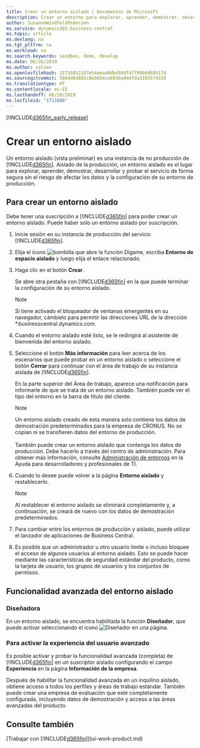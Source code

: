 ```yaml
---
title: Crear un entorno aislado | Documentos de Microsoft
description: Crear un entorno para explorar, aprender, demostrar, desarrollar y probar.
author: SusanneWindfeldPedersen
ms.service: dynamics365-business-central
ms.topic: article
ms.devlang: na
ms.tgt_pltfrm: na
ms.workload: na
ms.search.keywords: sandbox, demo, develop
ms.date: 06/26/2019
ms.author: solsen
ms.openlocfilehash: 217310522d7e54eeaa9dbd50df4ff89b0d68517d
ms.sourcegitcommit: 5b6dd8d881c0eb65ece6936a94dfda3185574335
ms.translationtype: HT
ms.contentlocale: es-ES
ms.lasthandoff: 06/28/2019
ms.locfileid: "1711088"
---
```

[!INCLUDE[d365fin_early_release](includes/d365fin_early_release.md.md)]

# <a name="creating-a-sandbox-environment"></a>Crear un entorno aislado
Un entorno aislado (vista preliminar) es una instancia de no producción de [!INCLUDE[d365fin](includes/d365fin_md.md)]. Aislado de la producción, un entorno aislado es el lugar para explorar, aprender, demostrar, desarrollar y probar el servicio de forma segura sin el riesgo de afectar los datos y la configuración de su entorno de producción.

## <a name="to-create-a-sandbox-environment"></a>Para crear un entorno aislado
Debe tener una suscripción a [!INCLUDE[d365fin](includes/d365fin_md.md)] para poder crear un entorno aislado. Puede haber solo un entorno aislado por suscripción.

1. Inicie sesión en su instancia de producción del servicio [!INCLUDE[d365fin](includes/d365fin_md.md)].

2. Elija el icono ![bombilla que abre la función Dígame](media/ui-search/search_small.png "Dígame que desea hacer"), escriba **Entorno de espacio aislado** y luego elija el enlace relacionado.
<!-- ![Sandbox Environment Setup](./media/across-sandbox/sandbox-environment-setup.png) -->
3. Haga clic en el botón **Crear**.  

    Se abre otra pestaña con [!INCLUDE[d365fin](includes/d365fin_md.md)] en la que puede terminar la configuración de su entorno aislado.

    > [!NOTE]  
    >  Si tiene activado el bloqueador de ventanas emergentes en su navegador, cámbielo para permitir las direcciones URL de la dirección *.businesscentral.dynamics.com.

4. Cuando el entorno aislado esté listo, se le redirigirá al asistente de bienvenida del entorno aislado.
<!-- ![Sandbox Welcome Wizard](./media/across-sandbox/sandbox-wizard.png) -->

5. Seleccione el botón **Más información** para leer acerca de los escenarios que puede probar en un entorno aislado o seleccione el botón **Cerrar** para continuar con el área de trabajo de su instancia aislada de [!INCLUDE[d365fin](includes/d365fin_md.md)].

    En la parte superior del Área de trabajo, aparece una notificación para informarle de que se trata de un entorno aislado. También puede ver el tipo del entorno en la barra de título del cliente.
    <!-- ![Sandbox RoleCenter Notification](./media/across-sandbox/sandbox-rolecenter-notification.png) -->

    > [!NOTE]
    > Un entorno aislado creado de esta manera solo contiene los datos de demostración predeterminados para la empresa de CRONUS. No se copian ni se transfieren datos del entorno de producción.<br /><br />
    > También puede crear un entorno aislado que contenga los datos de producción. Debe hacerlo a través del centro de administración. Para obtener más información, consulte [Administración de entornos](/business-central/dev-itpro/administration/tenant-admin-center-environments) en la Ayuda para desarrolladores y profesionales de TI.

6. Cuando lo desee puede volver a la página **Entorno aislado** y restablecerlo.
    > [!NOTE]  
    >  Al restablecer el entorno aislado se eliminará completamente y, a continuación, se creará de nuevo con los datos de demostración predeterminados.  

7. Para cambiar entre los entornos de producción y aislado, puede utilizar el lanzador de aplicaciones de Business Central.
<!-- ![Sandbox Dynamics365 Menu](./media/across-sandbox/sandbox-dynamics365-menu.png) -->

8. Es posible que un administrador u otro usuario limite o incluso bloquee el acceso de algunos usuarios al entorno aislado. Esto se puede hacer mediante las características de seguridad estándar del producto, como la tarjeta de usuario, los grupos de usuarios y los conjuntos de permisos.

<!-- ![Sandbox Permission Sets](./media/across-sandbox/sandbox-permission-sets.png) -->

## <a name="advanced-functionality-in-the-sandbox-environment"></a>Funcionalidad avanzada del entorno aislado
### <a name="designer"></a>Diseñadora
En un entorno aislado, se encuentra habilitada la función **Diseñador**, que puede activar seleccionando el icono ![Diseñador](./media/across-sandbox/sandbox-inclient-design-icon.png) en una página.

<!-- ![In-client Designer](./media/across-sandbox/sandbox-inclient-designer.png) -->

### <a name="to-enable-the-advanced-user-experience"></a>Para activar la experiencia del usuario avanzado
Es posible activar y probar la funcionalidad avanzada (completa) de [!INCLUDE[d365fin](includes/d365fin_md.md)] en un suscriptor aislado configurando el campo **Experiencia** en la página **Información de la empresa**.

<!-- ![Sandbox Environment Advanced](./media/across-sandbox/sandbox-advanced.png) -->

<!-- ![Sandbox Production](./media/across-sandbox/sandbox-production.png) -->

Después de habilitar la funcionalidad avanzada en un inquilino aislado, obtiene acceso a todos los perfiles y áreas de trabajo estándar. También puede crear una empresa de evaluación que esté completamente configurada, incluyendo datos de demostración y acceso a las áreas avanzadas del producto.

<!-- ![Sandbox New Company](./media/across-sandbox/sandbox-newcompany.png) -->


## <a name="see-also"></a>Consulte también
[Trabajar con [!INCLUDE[d365fin](includes/d365fin_md.md)]](ui-work-product.md)  

